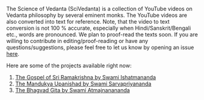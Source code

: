 The Science of Vedanta (SciVedanta) is a collection of YouTube videos on Vedanta philosophy by several eminent monks.
The YouTube videos are also converted into text for reference. 
Note, that the video to text conversion is not 100 % accurate, especially when Hindi/Sanskrit/Bengali etc., words
are pronounced. We plan to proof-read the texts soon. If you are willing to contribute in editing/proof-reading or have any questions/suggestions, 
please feel free to let us know by opening an issue [here](https://github.com/SciVedanta/SciVedanta.github.io/issues/new).

Here are some of the projects available right now:

1. [The Gospel of Sri Ramakrishna by Swami Ishatmananda](https://scivedanta.github.io/panchamveda_ishatmananda/)
2. [The Mandukya Upanishad by Swami Sarvapriyananda](https://scivedanta.github.io/mandukya_sarvapriyananda/)
3. [The Bhagvad Gita by Swami Atmajnanananda](https://scivedanta.github.io/gita_atmapriyananda/)

